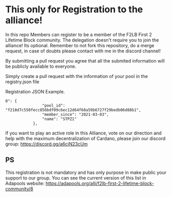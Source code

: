 # This only for Registration to the alliance!

In this repo Members can register to be a member of the F2LB First 2 Lifetime Block community.
The delegation doesn't require you to join the alliance! Its optional.
Remember to not fork this repository, do a merge request, in case of doubts please contact with me in the discord channel!

By submitting a pull request you agree that all the submited information will be publicly available to everyone.

Simply create a pull request with the information of your pool in the registry.json file

Registration JSON Example.

```
0": {
				"pool_id": "f218d7c550fecc856bdf09c6ec12d64f68a59b6727f29bedb06d88b1",
				"member_since": "2021-03-03",
				"name": "STPZ1"
			},
```

If you want to play an active role in this Alliance, vote on our direction and help with the maximum decentralization of Cardano, please join our discord group:
https://discord.gg/a6cjN23cUm

## PS
This registration is not mandatory and has only purpose in make public your support to our group.
You can see the current version of this list in Adapools website: https://adapools.org/alli/f2lb-first-2-lifetime-block-community/8

